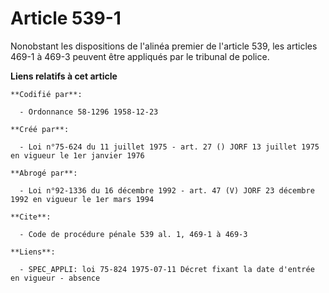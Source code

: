 # Article 539-1

Nonobstant les dispositions de l'alinéa premier de l'article 539, les articles 469-1 à 469-3 peuvent être appliqués par le
tribunal de police.

**Liens relatifs à cet article**

	**Codifié par**:

	  - Ordonnance 58-1296 1958-12-23

	**Créé par**:

	  - Loi n°75-624 du 11 juillet 1975 - art. 27 () JORF 13 juillet 1975 en vigueur le 1er janvier 1976

	**Abrogé par**:

	  - Loi n°92-1336 du 16 décembre 1992 - art. 47 (V) JORF 23 décembre 1992 en vigueur le 1er mars 1994

	**Cite**:

	  - Code de procédure pénale 539 al. 1, 469-1 à 469-3

	**Liens**:

	  - SPEC_APPLI: loi 75-824 1975-07-11 Décret fixant la date d'entrée en vigueur - absence
